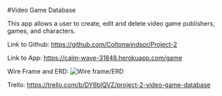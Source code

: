 #Video Game Database

This app allows a user to create, edit and delete video game publishers, games, and characters.

Link to Github: https://github.com/Coltonwindsor/Project-2

Link to App: https://calm-wave-31848.herokuapp.com/game

Wire Frame and ERD: ![Wire frame/ERD](https://imgur.com/mqGIur1)

Trello: https://trello.com/b/DY6blQVZ/project-2-video-game-database
